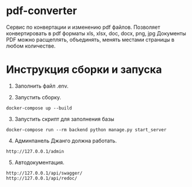 # pdf-converter
Сервис по конвертации и изменению pdf файлов.
Позволяет конвертировать в pdf форматы xls, xlsx, doc, docx, png, jpg
Документы PDF можно расщеплять, объединять, менять местами страницы в любом количестве.

# Инструкция сборки и запуска

  1. Заполнить файл .env.
 
  2. Запустить сборку.

    docker-compose up --build
    
  3. Запустить скрипт для заполнения базы
   
    docker-compose run --rm backend python manage.py start_server

  4. Админпанель Джанго должна работать.

    http://127.0.0.1/admin
     

  5. Автодокументация.

    http://127.0.0.1/api/swagger/
    http://127.0.0.1/api/redoc/

 